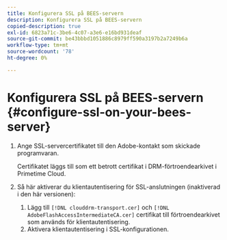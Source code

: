 ```yaml
---
title: Konfigurera SSL på BEES-servern
description: Konfigurera SSL på BEES-servern
copied-description: true
exl-id: 6823a71c-3be6-4c07-a3e6-e16bd931deaf
source-git-commit: be43bbbd1051886c8979ff590a3197b2a7249b6a
workflow-type: tm+mt
source-wordcount: '78'
ht-degree: 0%

---
```


# Konfigurera SSL på BEES-servern {#configure-ssl-on-your-bees-server}

1. Ange SSL-servercertifikatet till den Adobe-kontakt som skickade programvaran.

   Certifikatet läggs till som ett betrott certifikat i DRM-förtroendearkivet i Primetime Cloud.
1. Så här aktiverar du klientautentisering för SSL-anslutningen (inaktiverad i den här versionen):
   1. Lägg till `[!DNL clouddrm-transport.cer]` och `[!DNL AdobeFlashAccessIntermediateCA.cer]` certifikat till förtroendearkivet som används för klientautentisering.
   1. Aktivera klientautentisering i SSL-konfigurationen.

